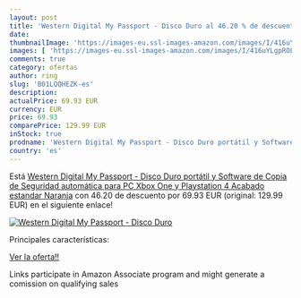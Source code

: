 ```yaml
---
layout: post
title: 'Western Digital My Passport - Disco Duro al 46.20 % de descuento'
date: 
thumbnailImage: 'https://images-eu.ssl-images-amazon.com/images/I/416uYLgpROL._SL200_.jpg'
images: [ 'https://images-eu.ssl-images-amazon.com/images/I/416uYLgpROL._SL200_.jpg' ]
comments: true
category: ofertas
author: ring
slug: 'B01LQQHEZK-es'
description:
actualPrice: 69.93 EUR
currency: EUR
price: 69.93
comparePrice: 129.99 EUR
inStock: true
prodname: 'Western Digital My Passport - Disco Duro portátil y Software de Copia de Seguridad automática para PC  Xbox One y Playstation 4  Acabado estandar  Naranja'
country: 'es'
---
```


Está [Western Digital My Passport - Disco Duro portátil y Software de Copia de Seguridad automática para PC  Xbox One y Playstation 4  Acabado estandar  Naranja](https://www.amazon.es/dp/B01LQQHEZK/?tag=tolees-21) con 46.20 de descuento por 69.93 EUR (original: 129.99 EUR) en el siguiente enlace!

[![Western Digital My Passport - Disco Duro](https://images-eu.ssl-images-amazon.com/images/I/416uYLgpROL._SL200_.jpg)](https://www.amazon.es/dp/B01LQQHEZK/?tag=tolees-21)

Principales características:


[Ver la oferta!!](https://www.amazon.es/dp/B01LQQHEZK/?tag=tolees-21)

Links participate in Amazon Associate program and might generate a comission on qualifying sales


